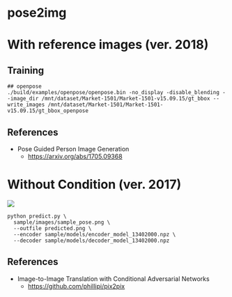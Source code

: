 # pose2img

# With reference images (ver. 2018)

## Training

```
## openpose
./build/examples/openpose/openpose.bin -no_display -disable_blending --image_dir /mnt/dataset/Market-1501/Market-1501-v15.09.15/gt_bbox --write_images /mnt/dataset/Market-1501/Market-1501-v15.09.15/gt_bbox_openpose
```

## References

* Pose Guided Person Image Generation
    * https://arxiv.org/abs/1705.09368

# Without Condition (ver. 2017)

![](https://media.githubusercontent.com/media/Hi-king/pose2img/master/sample/images/movie_result.gif)

```
python predict.py \
  sample/images/sample_pose.png \
  --outfile predicted.png \
  --encoder sample/models/encoder_model_13402000.npz \
  --decoder sample/models/decoder_model_13402000.npz
```

## References

* Image-to-Image Translation with Conditional Adversarial Networks
    * https://github.com/phillipi/pix2pix
